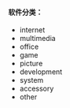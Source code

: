 #### 软件分类：
* internet  
* multimedia
* office
* game
* picture
* development
* system
* accessory
* other
